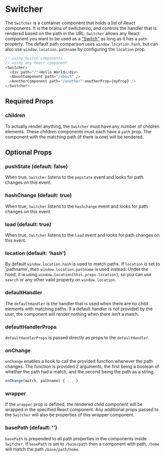 # Switcher

The `Switcher` is a container component that holds a list of React components. It is the brains of switcheroo, and controls the handler that is rendered based on the path in the URL. `Switcher` allows any React component you want to be used as a ["Switch"](./Switch.md) as long as it has a `path` property. The default path comparison uses `window.location.hash`, but can also use `window.location.pathname` by configuring the `location` prop.

```js
// using Switch components
// using any React component
<Switcher>
  <div path="/">Hello World</div>
  <AboutComponent path="/about" />
  <AnotherComponent path="/another" anotherProp={myProp} />
</Switcher>
```


## Required Props

### children

To actually render anything, the `Switcher` must have any number of children elements. These children components must each have a `path` prop. The component with the matching path (if there is one) will be rendered.


## Optional Props

### pushState (default: false)

When true, `Switcher` listens to the `popstate` event and looks for path changes on this event.

### hashChange  (default: true)

When true, `Switcher` listens to the `hashchange` event and looks for path changes on this event.

### load  (default: true)

When true, `Switcher` listens to the `load` event and looks for path changes on this event.

### location (default: 'hash')

By default `window.location.hash` is used to match paths. If `location` is set to 'pathname', then `window.location.pathname` is used instead. Under the hood, it is using `window.location[this.props.location]`, so you can use `search` or any other valid property on `window.location`.

### defaultHandler

The `defaultHandler` is the handler that is used when there are no child elements with matching paths. If a default handler is not provided by the user, the component will render nothing when there isn't a match.

### defaultHandlerProps

`defaultHandlerProps` is passed directly as props to the `defaultHandler`.

### onChange

`onChange` enables a hook to call the provided function whenever the path changes. The function is provided 2 arguments, the first being a boolean of whether the path had a match, and the second being the path as a string.

```js
onChange(match, pathname) { ... }
```

### wrapper

If the `wrapper` prop is defined, the rendered child component will be wrapped in the specified React component. Any additional props passed to the `Switcher` will also be properties of this wrapper component.

### basePath (default: '')

`basePath` is prepended to all path properties in the components inside `Switcher`. If `basePath` is set to `/base/path` then a component with path, `/home` will match the path `/base/path/home`.
